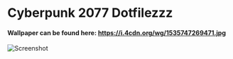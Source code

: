 # Cyberpunk 2077 Dotfilezzz

#### Wallpaper can be found here: https://i.4cdn.org/wg/1535747269471.jpg

![Screenshot](https://github.com/mrl33t/Cyberpunk-2077-dotfiles/blob/master/screenshot.png)
